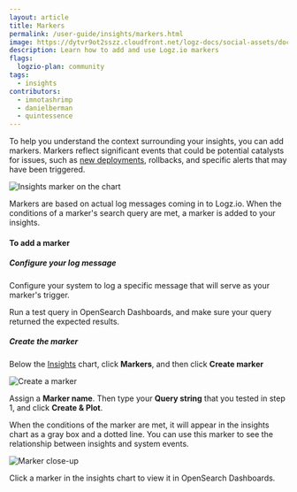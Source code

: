 ```yaml
---
layout: article
title: Markers
permalink: /user-guide/insights/markers.html
image: https://dytvr9ot2sszz.cloudfront.net/logz-docs/social-assets/docs-social.jpg
description: Learn how to add and use Logz.io markers
flags:
  logzio-plan: community
tags:
  - insights
contributors:
  - imnotashrimp
  - danielberman
  - quintessence
---
```


To help you understand the context surrounding your insights, you can add markers. Markers reflect significant events that could be potential catalysts for issues, such as [new deployments](/user-guide/insights/exceptions/deployments.html), rollbacks, and specific alerts that may have been triggered.

![Insights marker on the chart](https://dytvr9ot2sszz.cloudfront.net/logz-docs/insights/insights--marker-on-chart.png)

Markers are based on actual log messages coming in to Logz.io. When the conditions of a marker's search query are met, a marker is added to your insights.

#### To add a marker

<div class="tasklist">

##### Configure your log message

Configure your system to log a specific message that will serve as your marker's trigger.

Run a test query in OpenSearch Dashboards, and make sure your query returned the expected results.

##### Create the marker

Below the [Insights](https://app.logz.io/#/dashboard/insights) chart, click **Markers**, and then click **<i class="li li-plus"></i> Create marker**

![Create a marker](https://dytvr9ot2sszz.cloudfront.net/logz-docs/insights/insights--create-marker.png)

Assign a **Marker name**. Then type your **Query string** that you tested in step 1, and click **Create & Plot**.

</div>

When the conditions of the marker are met, it will appear in the insights chart as a gray box and a dotted line. You can use this marker to see the relationship between insights and system events.

![Marker close-up](https://dytvr9ot2sszz.cloudfront.net/logz-docs/insights/insights--marker-close-up.png)

Click a marker in the insights chart to view it in OpenSearch Dashboards.